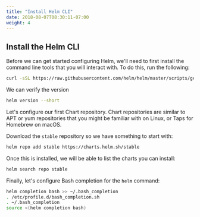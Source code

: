 ```yaml
---
title: "Install Helm CLI"
date: 2018-08-07T08:30:11-07:00
weight: 4
---
```

## Install the Helm CLI

Before we can get started configuring Helm, we'll need to first install the
command line tools that you will interact with. To do this, run the following:

```sh
curl -sSL https://raw.githubusercontent.com/helm/helm/master/scripts/get-helm-3 | bash
```

We can verify the version

```sh
helm version --short
```

Let's configure our first Chart repository. Chart repositories are similar to
APT or yum repositories that you might be familiar with on Linux, or Taps for
Homebrew on macOS.

Download the `stable` repository so we have something to start with:

```sh
helm repo add stable https://charts.helm.sh/stable
```

Once this is installed, we will be able to list the charts you can install:

```sh
helm search repo stable
```

Finally, let's configure Bash completion for the `helm` command:

```sh
helm completion bash >> ~/.bash_completion
. /etc/profile.d/bash_completion.sh
. ~/.bash_completion
source <(helm completion bash)
```
